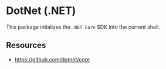 # DotNet (.NET)

This package intializes the `.NET Core` SDK into the current shell.

## Resources

- https://github.com/dotnet/core
